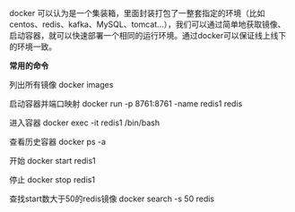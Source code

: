 docker 可以认为是一个集装箱，里面封装打包了一整套指定的环境（比如centos、redis、kafka、MySQL、tomcat...），我们可以通过简单地获取镜像、启动容器，就可以快速部署一个相同的运行环境。通过docker可以保证线上线下的环境一致。



**常用的命令** 

列出所有镜像  docker images

启动容器并端口映射  docker run -p 8761:8761 -name redis1 redis

进入容器 docker exec -it redis1 /bin/bash

查看历史容器  docker ps -a

开始 docker start redis1

停止 docker stop redis1

查找start数大于50的redis镜像    docker search -s 50 redis